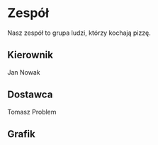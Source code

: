 # Zespół

Nasz zespół to grupa ludzi, którzy kochają pizzę.

## Kierownik

Jan Nowak

## Dostawca

Tomasz Problem

## Grafik
